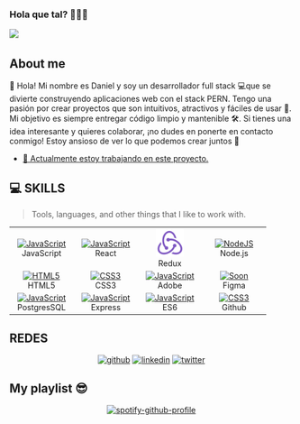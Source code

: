 ### Hola que tal? 👋🧑‍💻
![](https://res.cloudinary.com/dj8p0rdxn/image/upload/v1674972759/baibfsdrqhthg44l2xsc.png)

## About me
👋 Hola! Mi nombre es Daniel y soy un desarrollador full stack 💻que se divierte construyendo aplicaciones web con el stack PERN. Tengo una pasión por crear proyectos que son intuitivos, atractivos y fáciles de usar 🎨. Mi objetivo es siempre entregar código limpio y mantenible 🛠️. Si tienes una idea interesante y quieres colaborar, ¡no dudes en ponerte en contacto conmigo! Estoy ansioso de ver lo que podemos crear juntos 🤝

- <a href="https://andromedagames.netlify.app/" target="_blank">🔭 Actualmente estoy trabajando en este proyecto.</a>  


 <h2 align="left" id="macropower-tech">💻 SKILLS</h2>

> Tools, languages, and other things that I like to work with.

<table align="center">
    <tr>
    <td align="center" width="100">
      <a href="#">
        <img src="https://upload.wikimedia.org/wikipedia/commons/9/99/Unofficial_JavaScript_logo_2.svg" width="50" height="50" alt="JavaScript" />
      </a>
      <br>JavaScript
    </td>
      <td align="center" width="100">
      <a href="#">
        <img src="https://cdn.worldvectorlogo.com/logos/react-2.svg" width="50" height="50" alt="JavaScript" />
      </a>
      <br>React
    </td> 
    <td align="center" width="100">
      <a href="#">
        <img src="https://raw.githubusercontent.com/sachinverma53121/sachinverma53121/master/icons/redux.png" width="50" height="50" alt="Redux" />
      </a>
      <br>Redux
    </td>
    </td> 
    <td align="center" width="100">
      <a href="#">
        <img src="https://upload.wikimedia.org/wikipedia/commons/d/d9/Node.js_logo.svg" width="50" height="50" alt="NodeJS" />
      </a>
      <br>Node.js
    </td>
    <tr>
    <td align="center" width="100">
      <a href="#">
        <img src="https://upload.wikimedia.org/wikipedia/commons/6/61/HTML5_logo_and_wordmark.svg" width="50" height="50" alt="HTML5" />
      </a>
      <br>HTML5
    </td>
    <td align="center" width="100">
      <a href="#">
        <img src="https://upload.wikimedia.org/wikipedia/commons/d/d5/CSS3_logo_and_wordmark.svg" width="50" height="50" alt="CSS3" />
      </a>
      <br>CSS3
    </td>
   <td align="center" width="100">
      <a href="#">
        <img src="https://cdn.worldvectorlogo.com/logos/adobe-illustrator-cc-2019.svg" width="50" height="50" alt="JavaScript" />
      </a>
      <br>Adobe
    </td>
    <td align="center" width="100">
      <a href="#">
        <img src="https://upload.wikimedia.org/wikipedia/commons/3/33/Figma-logo.svg" width="50" height="50" alt="Soon" />
      </a>
      <br>Figma
    </td>

<tr>
    <td align="center" width="100">
      <a href="#">
        <img src="https://cdn.jsdelivr.net/gh/devicons/devicon/icons/mysql/mysql-original.svg" width="50" height="50" alt="JavaScript" />
      </a>
      <br>PostgresSQL
    </td>
   <td align="center" width="100">
      <a href="#">
        <img src="https://cdn.worldvectorlogo.com/logos/express-109.svg" width="50" height="50" alt="JavaScript" />
      </a>
      <br>Express
    </td>
 <td align="center" width="100">
      <a href="#">
        <img src="https://cdn.worldvectorlogo.com/logos/es6.svg" width="50" height="50" alt="JavaScript" />
      </a>
      <br>ES6
    </td>
       <td align="center" width="100">
   <a href="#">
   <img src="https://cdn.jsdelivr.net/gh/devicons/devicon/icons/github/github-original.svg" width="50" height="50" alt="CSS3" />
   </a>
  <br>Github
   </td>
      </tr>
 

  </tr>
</table>

## REDES

<div align="center">
 
[<img src='https://cdn.jsdelivr.net/npm/simple-icons@3.0.1/icons/github.svg' alt='github' height='40'>](https://github.com/Daniel9822)   [<img src='https://cdn.jsdelivr.net/npm/simple-icons@3.0.1/icons/linkedin.svg' alt='linkedin' height='40' color='white'>](https://www.linkedin.com/in/daniel-henríquez-858248247/)   [<img src='https://cdn.jsdelivr.net/npm/simple-icons@3.0.1/icons/twitter.svg' alt='twitter' height='40'>](https://twitter.com/dhdany64)
 
</div> 

## My playlist 😎

<div align="center">

[![spotify-github-profile](https://spotify-github-profile.vercel.app/api/view?uid=31vycug5giv2rqlbw5mf6sxecvei&cover_image=true&theme=default&show_offline=false&background_color=0a0505&bar_color=53b14f&bar_color_cover=true)](https://spotify-github-profile.vercel.app/api/view?uid=31vycug5giv2rqlbw5mf6sxecvei&redirect=true)

 </div>
